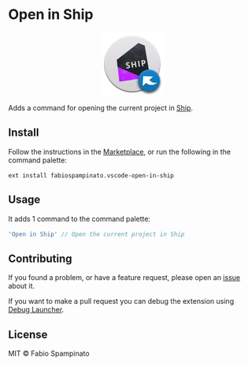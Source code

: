 # Open in Ship

<p align="center">
	<img src="https://raw.githubusercontent.com/fabiospampinato/vscode-open-in-ship/master/resources/logo.png" width="128" alt="Logo">
</p>

Adds a command for opening the current project in [Ship](https://www.realartists.com).

## Install

Follow the instructions in the [Marketplace](https://marketplace.visualstudio.com/items?itemName=fabiospampinato.vscode-open-in-ship), or run the following in the command palette:

```shell
ext install fabiospampinato.vscode-open-in-ship
```

## Usage

It adds 1 command to the command palette:

```js
'Open in Ship' // Open the current project in Ship
```

## Contributing

If you found a problem, or have a feature request, please open an [issue](https://github.com/fabiospampinato/vscode-open-in-ship/issues) about it.

If you want to make a pull request you can debug the extension using [Debug Launcher](https://marketplace.visualstudio.com/items?itemName=fabiospampinato.vscode-debug-launcher).

## License

MIT © Fabio Spampinato
